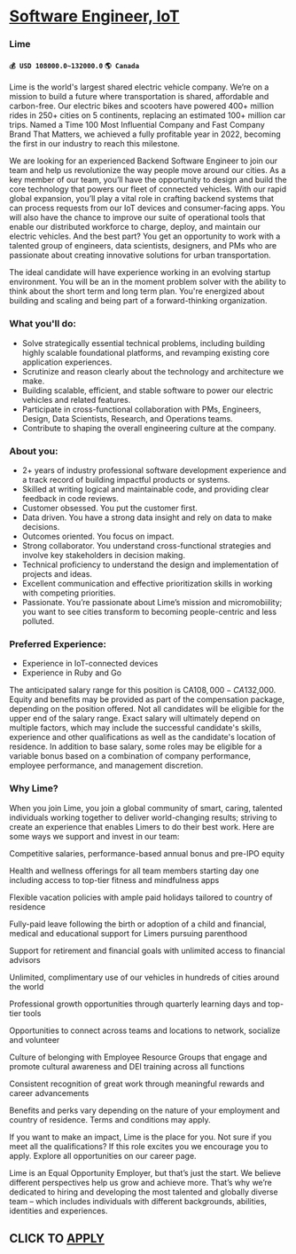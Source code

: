 # [Software Engineer, IoT](https://www.remotewlb.com/apply/software-engineer-iot-89574)  
### Lime  
#### `💰 USD 108000.0~132000.0` `🌎 Canada`  

Lime is the world's largest shared electric vehicle company. We’re on a mission to build a future where transportation is shared, affordable and carbon-free. Our electric bikes and scooters have powered 400+ million rides in 250+ cities on 5 continents, replacing an estimated 100+ million car trips. Named a Time 100 Most Influential Company and Fast Company Brand That Matters, we achieved a fully profitable year in 2022, becoming the first in our industry to reach this milestone.

We are looking for an experienced Backend Software Engineer to join our team and help us revolutionize the way people move around our cities. As a key member of our team, you’ll have the opportunity to design and build the core technology that powers our fleet of connected vehicles. With our rapid global expansion, you’ll play a vital role in crafting backend systems that can process requests from our IoT devices and consumer-facing apps. You will also have the chance to improve our suite of operational tools that enable our distributed workforce to charge, deploy, and maintain our electric vehicles. And the best part? You get an opportunity to work with a talented group of engineers, data scientists, designers, and PMs who are passionate about creating innovative solutions for urban transportation.

The ideal candidate will have experience working in an evolving startup environment. You will be an in the moment problem solver with the ability to think about the short term and long term plan. You're energized about building and scaling and being part of a forward-thinking organization.

### What you'll do:

  * Solve strategically essential technical problems, including building highly scalable foundational platforms, and revamping existing core application experiences.
  * Scrutinize and reason clearly about the technology and architecture we make.
  * Building scalable, efficient, and stable software to power our electric vehicles and related features.
  * Participate in cross-functional collaboration with PMs, Engineers, Design, Data Scientists, Research, and Operations teams.
  * Contribute to shaping the overall engineering culture at the company.

### About you:

  * 2+ years of industry professional software development experience and a track record of building impactful products or systems.
  * Skilled at writing logical and maintainable code, and providing clear feedback in code reviews. 
  * Customer obsessed. You put the customer first.
  * Data driven. You have a strong data insight and rely on data to make decisions.
  * Outcomes oriented. You focus on impact.
  * Strong collaborator. You understand cross-functional strategies and involve key stakeholders in decision making.
  * Technical proficiency to understand the design and implementation of projects and ideas. 
  * Excellent communication and effective prioritization skills in working with competing priorities.
  * Passionate. You’re passionate about Lime’s mission and micromobiility; you want to see cities transform to becoming people-centric and less polluted.

### Preferred Experience:

  * Experience in IoT-connected devices
  * Experience in Ruby and Go

The anticipated salary range for this position is CA$108,000 - CA$132,000. Equity and benefits may be provided as part of the compensation package, depending on the position offered. Not all candidates will be eligible for the upper end of the salary range. Exact salary will ultimately depend on multiple factors, which may include the successful candidate's skills, experience and other qualifications as well as the candidate's location of residence. In addition to base salary, some roles may be eligible for a variable bonus based on a combination of company performance, employee performance, and management discretion.

### Why Lime?

When you join Lime, you join a global community of smart, caring, talented individuals working together to deliver world-changing results; striving to create an experience that enables Limers to do their best work. Here are some ways we support and invest in our team:

Competitive salaries, performance-based annual bonus and pre-IPO equity

Health and wellness offerings for all team members starting day one including access to top-tier fitness and mindfulness apps

Flexible vacation policies with ample paid holidays tailored to country of residence

Fully-paid leave following the birth or adoption of a child and financial, medical and educational support for Limers pursuing parenthood

Support for retirement and financial goals with unlimited access to financial advisors

Unlimited, complimentary use of our vehicles in hundreds of cities around the world

Professional growth opportunities through quarterly learning days and top-tier tools

Opportunities to connect across teams and locations to network, socialize and volunteer

Culture of belonging with Employee Resource Groups that engage and promote cultural awareness and DEI training across all functions

Consistent recognition of great work through meaningful rewards and career advancements

Benefits and perks vary depending on the nature of your employment and country of residence. Terms and conditions may apply.

If you want to make an impact, Lime is the place for you. Not sure if you meet all the qualifications? If this role excites you we encourage you to apply. Explore all opportunities on our career page.

Lime is an Equal Opportunity Employer, but that’s just the start. We believe different perspectives help us grow and achieve more. That’s why we’re dedicated to hiring and developing the most talented and globally diverse team – which includes individuals with different backgrounds, abilities, identities and experiences.

  
## CLICK TO [APPLY](https://www.remotewlb.com/apply/software-engineer-iot-89574)


